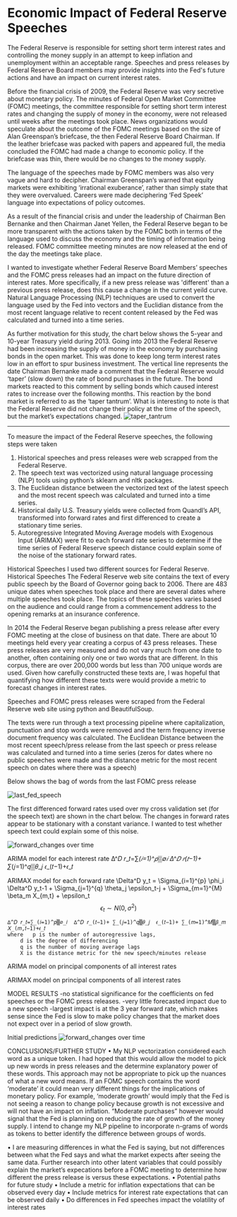 # Economic Impact of Federal Reserve Speeches


The Federal Reserve is responsible for setting short term interest rates and controlling the money supply in an attempt to keep inflation and unemployment within an acceptable range. Speeches and press releases by Federal Reserve Board members may provide insights into the Fed's future actions and have an impact on current interest rates.

Before the financial crisis of 2009, the Federal Reserve was very secretive about monetary policy. The minutes of Federal Open Market Committee (FOMC) meetings, the committee responsible for setting short term interest rates and changing the supply of money in the economy, were not released until weeks after the meetings took place. News organizations would speculate about the outcome of the FOMC meetings based on the size of Alan Greenspan’s briefcase, the then Federal Reserve Board Chairman. If the leather briefcase was packed with papers and appeared full, the media concluded the FOMC had made a change to economic policy. If the briefcase was thin, there would be no changes to the money supply.

The language of the speeches made by FOMC members was also very vague and hard to decipher. Chairman Greenspan’s warned that equity markets were exhibiting ‘irrational exuberance’, rather than simply state that they were overvalued. Careers were made deciphering ‘Fed Speek’ language into expectations of policy outcomes.

As a result of the financial crisis and under the leadership of Chairman Ben Bernanke and then Chairman Janet Yellen, the Federal Reserve began to be more transparent with the actions taken by the FOMC both in terms of the language used to discuss the economy and the timing of information being released. FOMC committee meeting minutes are now released at the end of the day the meetings take place. 

I wanted to investigate whether Federal Reserve Board Members’ speeches and the FOMC press releases had an impact on the future direction of interest rates. More specifically, if a new press release was 'different' than a previous press release, does this cause a change in the current yeild curve. Natural Language Processing (NLP) techniques are used to convert the language used by the Fed into vectors and the Euclidian distance from the most recent language relative to recent content released by the Fed was calculated and turned into a time series.

As further motivation for this study, the chart below shows the 5-year and 10-year Treasury yield during 2013. Going into 2013 the Federal Reserve had been increasing the supply of money in the economy by purchasing bonds in the open market. This was done to keep long term interest rates low in an effort to spur business investment. The vertical line represents the date Chairman Bernanke made a comment that the Federal Reserve would ‘taper’ (slow down) the rate of bond purchases in the future. The bond markets reacted to this comment by selling bonds which caused interest rates to increase over the following months. This reaction by the bond market is referred to as the ‘taper tantrum’. What is interesting to note is that the Federal Reserve did not change their policy at the time of the speech, but the market’s expectations changed. 
![taper_tantrum](https://github.com/davidjsmith44/Capstone/blob/master/src/taper_tantrum.png)

---
To measure the impact of the Federal Reserve speeches, the following steps were taken
1.	Historical speeches and press releases were web scrapped from the Federal Reserve. 
2.	The speech text was vectorized using natural language processing (NLP) tools using python’s sklearn and nltk packages.
3.	The Euclidean distance between the vectorized text of the latest speech and the most recent speech was calculated and turned into a time series.
4.	Historical daily U.S. Treasury yields were collected from Quandl’s API, transformed into forward rates and first differenced to create a stationary time series.
5.	Autoregressive Integrated Moving Average models with Exogenous Input (ARIMAX) were fit to each forward rate series to determine if the time series of Federal Reserve speech distance could explain some of the noise of the stationary forward rates.

Historical Speeches
I used two different sources for Federal Reserve.
Historical Speeches
The Federal Reserve web site contains the text of every public speech by the Board of Governor going back to 2006. There are 483 unique dates when speeches took place and there are several dates where multiple speeches took place. The topics of these speeches varies based on the audience and could range from a commencement address to the opening remarks at an insurance conference. 

In 2014 the Federal Reserve began publishing a press release after every FOMC meeting at the close of business on that date. There are about 10 meetings held every year creating a corpus of 43 press releases. These press releases are very measured and do not vary much from one  date to another, often containing only one or two words that are different. In this corpus, there are over 200,000 words but less than 700 unique words are used. Given how carefully constructed these texts are, I was hopeful that quantifying how different these texts were would provide a metric to forecast changes in interest rates.

Speeches and FOMC press releases were scraped from the Federal Reserve web site using python and BeautifulSoup.

The texts were run through a text processing pipeline where capitalization, punctuation and stop words were removed and the term frequency inverse document frequency was calculated.  The Euclidean Distance between the most recent speech/press release from the last speech or press release was calculated and turned into a time series (zeros for dates where no public speeches were made and the distance metric for the most recent speech on dates where there was a speech)

Below shows the bag of words from the last FOMC press release

![last_fed_speech](https://github.com/davidjsmith44/Capstone/blob/master/src/last_fed_speech.png)

The first differenced forward rates used over my cross validation set (for the speech text) are shown in the chart below. The changes in forward rates appear to be stationary with a constant variance. I wanted to test whether speech text could explain some of this noise.

![forward_changes over time](https://github.com/davidjsmith44/Capstone/blob/master/data/forward_changes_over_time.png)

ARIMA model for each interest rate
	∆^𝐷 𝑟_𝑡=∑_(𝑖=1)^𝑝▒∅_𝑖  ∆^𝐷 𝑟_(𝑡−1)+ ∑_(𝑗=1)^𝑞▒𝜃_𝑗  𝜖_(𝑡−1)+𝜖_𝑡

ARIMAX model for each forward rate
	\Delta^D y_t = \Sigma_{i=1}^{p} \phi_i \Delta^D y_t-1 + \Sigma_{j=1}^{q} \theta_j \epsilon_t-j + \Sigma_{m=1}^{M} \beta_m X_{m,t} + \epsilon_t \
	$$\epsilon_t \sim N(0,\sigma^2)$$
	
	∆^𝐷 𝑟_𝑡=∑_(𝑖=1)^𝑝▒∅_𝑖  ∆^𝐷 𝑟_(𝑡−1)+ ∑_(𝑗=1)^𝑞▒𝜃_𝑗  𝜖_(𝑡−1)+ ∑_(𝑚=1)^𝑀▒𝛽_𝑚  𝑋_(𝑚,𝑡−1)+𝜖_𝑡
	where 	p is the number of autoregressive lags,
		d is the degree of differencing
		q is the number of moving average lags
		X is the distance metric for the new speech/minutes release

ARIMA model on principal components of all interest rates

ARIMAX model on principal components of all interest rates

MODEL RESULTS
	-no statistical significance for the coefficients on fed speeches or the FOMC press releases.
	-very little forecasted impact due to a new speech
	-largest impact is at the 3 year forward rate, which makes sense since the Fed is slow to make policy changes that the market does not expect over in a period of slow growth.

Initial predictions
![forward_changes over time](https://github.com/davidjsmith44/Capstone/blob/master/src/inital_pred_plot.png)

CONCLUSIONS/FURTHER STUDY
•	My NLP vectorization considered each word as a unique token. I had hoped that this would allow the model to pick up new words in press releases and the determine explanatory power of these words. This approach may not be appropriate to pick up the nuances of what a new word means. If an FOMC speech contains the word ‘moderate’ it could mean very different things for the implications of monetary policy. For example, ‘moderate growth’ would imply that the Fed is not seeing a reason to change policy because growth is not excessive and will not have an impact on inflation. “Moderate purchases” however would signal that the Fed is planning on reducing the rate of growth of the money supply. I intend to change my NLP pipeline to incorporate n-grams of words as tokens to better identify the difference between groups of words.

•	I are measuring differences in what the Fed is saying, but not differences between what the Fed says and what the market expects after seeing the same data. Further research into other latent variables that could possibly explain the market’s expecations before a FOMC meeting to determine how different the press release is versus these expectations.
•	Potential paths for future study
•	Include a metric for inflation expectations that can be observed every day
•	Include metrics for interest rate expectations that can be observed daily
•	Do differences in Fed speeches impact the volatility of interest rates

